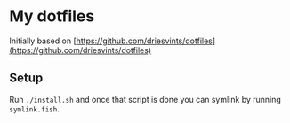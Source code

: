 # My dotfiles

Initially based on [https://github.com/driesvints/dotfiles](https://github.com/driesvints/dotfiles)

## Setup

Run `./install.sh` and once that script is done you can symlink by running `symlink.fish`.
